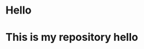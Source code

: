 
<html lang="en">
<head>
    <meta charset="UTF-8">
    <meta name="viewport" content="width=device-width, initial-scale=1.0">
    <title>new</title>
</head>
<body>
    <h1>Hello</h1>
    <h1>This is my repository hello</h1>
</body>
</html>